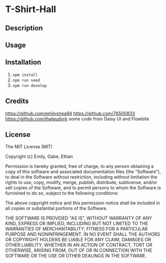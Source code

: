 # T-Shirt-Hall

## Description

## Usage

## Installation
1. ``npm install``
2. ``npm run seed``
3. ``npm run develop``


## Credits
https://github.com/emilyshea94
https://github.com/76500833
https://github.com/ihateudvrk
some code from Daisy UI and Flowbite

## License 
The MIT License (MIT)

Copyright (c) Emily, Gabe, Ethan

Permission is hereby granted, free of charge, to any person obtaining a copy of this software and associated documentation files (the "Software"), to deal in the Software without restriction, including without limitation the rights to use, copy, modify, merge, publish, distribute, sublicense, and/or sell copies of the Software, and to permit persons to whom the Software is furnished to do so, subject to the following conditions:

The above copyright notice and this permission notice shall be included in all copies or substantial portions of the Software.

THE SOFTWARE IS PROVIDED "AS IS", WITHOUT WARRANTY OF ANY KIND, EXPRESS OR IMPLIED, INCLUDING BUT NOT LIMITED TO THE WARRANTIES OF MERCHANTABILITY, FITNESS FOR A PARTICULAR PURPOSE AND NONINFRINGEMENT. IN NO EVENT SHALL THE AUTHORS OR COPYRIGHT HOLDERS BE LIABLE FOR ANY CLAIM, DAMAGES OR OTHER LIABILITY, WHETHER IN AN ACTION OF CONTRACT, TORT OR OTHERWISE, ARISING FROM, OUT OF OR IN CONNECTION WITH THE SOFTWARE OR THE USE OR OTHER DEALINGS IN THE SOFTWARE.



